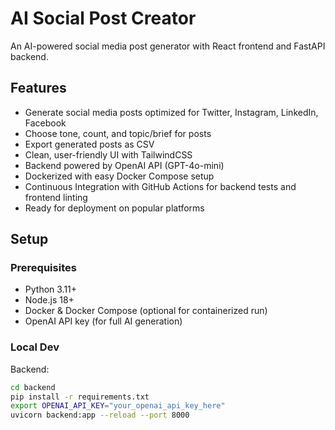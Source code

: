 # AI Social Post Creator

An AI-powered social media post generator with React frontend and FastAPI backend.

## Features

- Generate social media posts optimized for Twitter, Instagram, LinkedIn, Facebook
- Choose tone, count, and topic/brief for posts
- Export generated posts as CSV
- Clean, user-friendly UI with TailwindCSS
- Backend powered by OpenAI API (GPT-4o-mini)
- Dockerized with easy Docker Compose setup
- Continuous Integration with GitHub Actions for backend tests and frontend linting
- Ready for deployment on popular platforms

## Setup

### Prerequisites

- Python 3.11+
- Node.js 18+
- Docker & Docker Compose (optional for containerized run)
- OpenAI API key (for full AI generation)

### Local Dev

Backend:

```bash
cd backend
pip install -r requirements.txt
export OPENAI_API_KEY="your_openai_api_key_here"
uvicorn backend:app --reload --port 8000
